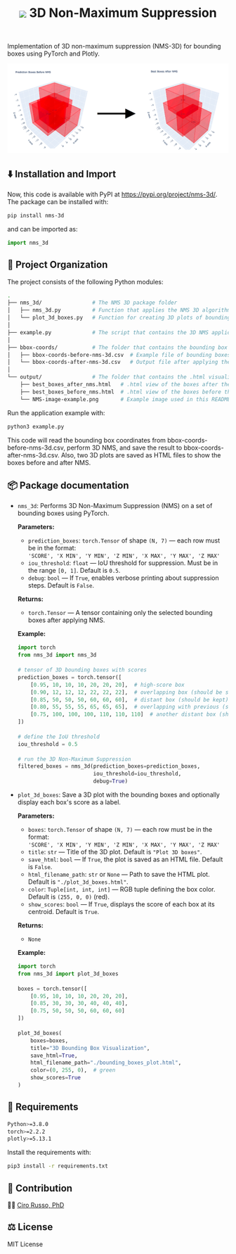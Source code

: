 <center><h1><img align="center" src="./output/logo.png" width=50px> 3D Non-Maximum Suppression</h1></center>

<br>

Implementation of 3D non-maximum suppression (NMS-3D) for bounding boxes using PyTorch and Plotly.

![Example](./output/NMS-image-example.png)

## ⬇️ Installation and Import
Now, this code is available with PyPI at https://pypi.org/project/nms-3d/. The package can be installed with:

```bash
pip install nms-3d
```

and can be imported as:

```python
import nms_3d
```

## 📂 Project Organization

The project consists of the following Python modules:
```bash
.
├── nms_3d/                # The NMS 3D package folder
│   ├── nms_3d.py          # Function that applies the NMS 3D algorithm.
│   └── plot_3d_boxes.py   # Function for creating 3D plots of bounding boxes using Plotly.
│
├── example.py             # The script that contains the 3D NMS application example.
│
├── bbox-coords/           # The folder that contains the bounding box .csv files before and after the 3D NMS.
│   ├── bbox-coords-before-nms-3d.csv  # Example file of bounding boxes to suppress.
│   └── bbox-coords-after-nms-3d.csv   # Output file after applying the 3D NMS on bbox-coords-before-nms-3d.csv.
│
└── output/                # The folder that contains the .html visualization of the boxes before and after the 3D NMS.
    ├── best_boxes_after_nms.html   # .html view of the boxes after the 3D NMS.
    ├── best_boxes_before_nms.html  # .html view of the boxes before the 3D NMS.
    └── NMS-image-example.png       # Example image used in this README.md file.
```

Run the application example with:

```bash
python3 example.py
```

This code will read the bounding box coordinates from bbox-coords-before-nms-3d.csv, perform 3D NMS, and save the result to bbox-coords-after-nms-3d.csv. Also, two 3D plots are saved as HTML files to show the boxes before and after NMS.

## 📦 Package documentation

- `nms_3d`: Performs 3D Non-Maximum Suppression (NMS) on a set of bounding boxes using PyTorch.

    **Parameters:**
    - `prediction_boxes`: `torch.Tensor` of shape `(N, 7)` — each row must be in the format:  
    `'SCORE', 'X MIN', 'Y MIN', 'Z MIN', 'X MAX', 'Y MAX', 'Z MAX'`
    - `iou_threshold`: `float` — IoU threshold for suppression. Must be in the range `[0, 1]`. Default is `0.5`.
    - `debug`: `bool` — If `True`, enables verbose printing about suppression steps. Default is `False`.

    **Returns:**  
    - `torch.Tensor` — A tensor containing only the selected bounding boxes after applying NMS.

    **Example:**

    ```python
    import torch
    from nms_3d import nms_3d

    # tensor of 3D bounding boxes with scores
    prediction_boxes = torch.tensor([
        [0.95, 10, 10, 10, 20, 20, 20],  # high-score box
        [0.90, 12, 12, 12, 22, 22, 22],  # overlapping box (should be suppressed)
        [0.85, 50, 50, 50, 60, 60, 60],  # distant box (should be kept)
        [0.80, 55, 55, 55, 65, 65, 65],  # overlapping with previous (should be suppressed)
        [0.75, 100, 100, 100, 110, 110, 110]  # another distant box (should be kept)
    ])

    # define the IoU threshold
    iou_threshold = 0.5

    # run the 3D Non-Maximum Suppression
    filtered_boxes = nms_3d(prediction_boxes=prediction_boxes,
                            iou_threshold=iou_threshold,
                            debug=True)
    ```

- `plot_3d_boxes`: Save a 3D plot with the bounding boxes and optionally display each box's score as a label.

    **Parameters:**
    - `boxes`: `torch.Tensor` of shape `(N, 7)` — each row must be in the format:  
      `'SCORE', 'X MIN', 'Y MIN', 'Z MIN', 'X MAX', 'Y MAX', 'Z MAX'`
    - `title`: `str` — Title of the 3D plot. Default is `"Plot 3D boxes"`.
    - `save_html`: `bool` — If `True`, the plot is saved as an HTML file. Default is `False`.
    - `html_filename_path`: `str` or `None` — Path to save the HTML plot. Default is `"./plot_3d_boxes.html"`.
    - `color`: `Tuple[int, int, int]` — RGB tuple defining the box color. Default is `(255, 0, 0)` (red).
    - `show_scores`: `bool` — If `True`, displays the score of each box at its centroid. Default is `True`.

    **Returns:**  
    - `None`

    **Example:**

    ```python
    import torch
    from nms_3d import plot_3d_boxes

    boxes = torch.tensor([
        [0.95, 10, 10, 10, 20, 20, 20],
        [0.85, 30, 30, 30, 40, 40, 40],
        [0.75, 50, 50, 50, 60, 60, 60]
    ])

    plot_3d_boxes(
        boxes=boxes,
        title="3D Bounding Box Visualization",
        save_html=True,
        html_filename_path="./bounding_boxes_plot.html",
        color=(0, 255, 0),  # green
        show_scores=True
    )
    ```


## 🚨 Requirements

```bash
Python>=3.8.0
torch>=2.2.2
plotly>=5.13.1
```

Install the requirements with:
```bash
pip3 install -r requirements.txt
```

## 🤝 Contribution
👨‍💻 [Ciro Russo, PhD](https://www.linkedin.com/in/ciro-russo-b14056100/)

## ⚖️ License

MIT License
